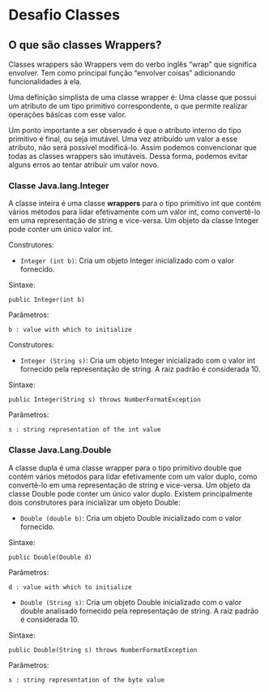 # Desafio Classes

## O que são classes Wrappers?
<p>Classes wrappers são 
Wrappers vem do verbo inglês “wrap” que significa envolver. Tem como principal função “envolver coisas” adicionando funcionalidades à ela.</p>

<p>Uma definição simplista de uma classe wrapper é:
Uma classe que possui um atributo de um tipo primitivo correspondente, o que permite realizar operações básicas com esse valor.</p>

<p>Um ponto importante a ser observado é que o atributo interno do tipo primitivo é final, ou seja imutável. Uma vez atribuído um valor a esse atributo, não será possível modificá-lo. Assim podemos convencionar que todas as classes wrappers são imutáveis. Dessa forma, podemos evitar alguns erros ao tentar atribuir um valor novo.
</p>

### Classe Java.lang.Integer
A classe inteira é uma classe **wrappers** para o tipo primitivo int que contém vários métodos para lidar efetivamente com um valor int, como convertê-lo em uma representação de string e vice-versa. Um objeto da classe Integer pode conter um único valor int.

Construtores: 

- `Integer (int b)`: Cria um objeto Integer inicializado com o valor fornecido.
<p>Sintaxe:</p>

```
public Integer(int b)
```
Parâmetros:

```
b : value with which to initialize
```
Construtores:
- `Integer (String s)`: Cria um objeto Integer inicializado com o valor int fornecido pela representação de string. A raiz padrão é considerada 10.

Sintaxe: 
```
public Integer(String s) throws NumberFormatException
```
Parâmetros:
```
s : string representation of the int value 
```

### Classe Java.Lang.Double 

A classe dupla é uma classe wrapper para o tipo primitivo double que contém vários métodos para lidar efetivamente com um valor duplo, como convertê-lo em uma representação de string e vice-versa. Um objeto da classe Double pode conter um único valor duplo. Existem principalmente dois construtores para inicializar um objeto Double:

- `Double (double b)`: Cria um objeto Double inicializado com o valor fornecido. 

Sintaxe:
```
public Double(Double d)
````
Parâmetros: 

```
d : value with which to initialize
```
- `Double (String s)`: Cria um objeto Double inicializado com o valor double analisado fornecido pela representação de string. A raiz padrão é considerada 10. 

Sintaxe:

```
public Double(String s) throws NumberFormatException
```
Parâmetros:

```
s : string representation of the byte value 
```
